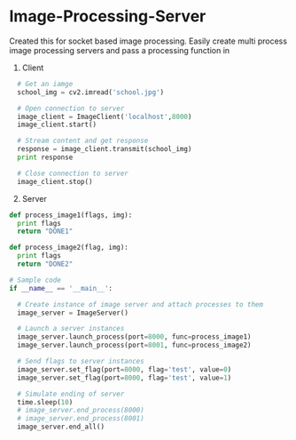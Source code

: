 Image-Processing-Server
=======================

Created this for socket based image processing. Easily create multi process image processing servers and pass a processing function in

1. Client

  ````python
    # Get an iamge
    school_img = cv2.imread('school.jpg')

    # Open connection to server
    image_client = ImageClient('localhost',8000)
    image_client.start()

    # Stream content and get response
    response = image_client.transmit(school_img)
    print response

    # Close connection to server
    image_client.stop()
  ````
2. Server

  ````python
def process_image1(flags, img):
    print flags
    return "DONE1"

def process_image2(flag, img):
    print flags
    return "DONE2"

# Sample code
if __name__ == '__main__':

    # Create instance of image server and attach processes to them
    image_server = ImageServer()

    # Launch a server instances
    image_server.launch_process(port=8000, func=process_image1)
    image_server.launch_process(port=8001, func=process_image2)

    # Send flags to server instances
    image_server.set_flag(port=8000, flag='test', value=0)
    image_server.set_flag(port=8000, flag='test', value=1)

    # Simulate ending of server
    time.sleep(10)
    # image_server.end_process(8000)
    # image_server.end_process(8001)
    image_server.end_all()
  ````

